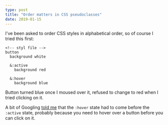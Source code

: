 ```yaml
---
type: post
title: "Order matters in CSS pseudoclasses"
date: 2019-01-15
---
```


I've been asked to order CSS styles in alphabetical order,
so of course I tried this first:
```
<!-- styl file -->
button
  background white

  &:active
    background red

  &:hover
    background blue
```

Button turned blue once I moused over it, refused to change to red
when I tried clicking on it.

A bit of Googling [told me](https://www.w3schools.com/css/css_pseudo_classes.asp)
that the `:hover` state had to come 
before the `:active` state, probably because you need to
hover over a button before you can click on it.


